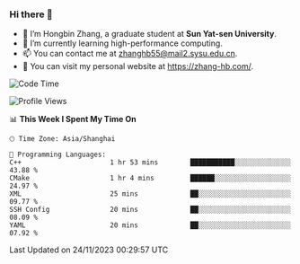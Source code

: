 ### Hi there 👋

- 🔭 I’m Hongbin Zhang, a graduate student at **Sun Yat-sen University**.
- 🌱 I’m currently learning high-performance computing.
- 📫 You can contact me at zhanghb55@mail2.sysu.edu.cn.
- 👀 You can visit my personal website at https://zhang-hb.com/.

<!--START_SECTION:waka-->
![Code Time](http://img.shields.io/badge/Code%20Time-247%20hrs%208%20mins-blue)

![Profile Views](http://img.shields.io/badge/Profile%20Views-0-blue)

📊 **This Week I Spent My Time On** 

```text
🕑︎ Time Zone: Asia/Shanghai

💬 Programming Languages: 
C++                      1 hr 53 mins        ███████████░░░░░░░░░░░░░░   43.88 % 
CMake                    1 hr 4 mins         ██████░░░░░░░░░░░░░░░░░░░   24.97 % 
XML                      25 mins             ██░░░░░░░░░░░░░░░░░░░░░░░   09.77 % 
SSH Config               20 mins             ██░░░░░░░░░░░░░░░░░░░░░░░   08.09 % 
YAML                     20 mins             ██░░░░░░░░░░░░░░░░░░░░░░░   07.92 % 
```


 Last Updated on 24/11/2023 00:29:57 UTC
<!--END_SECTION:waka-->